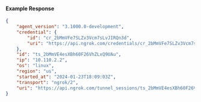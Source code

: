 <!-- Code generated for API Clients. DO NOT EDIT. -->

#### Example Response

```json
{
	"agent_version": "3.1000.0-development",
	"credential": {
		"id": "cr_2bMmVFe7SLZv3Vcm7sLvJIRQn3d",
		"uri": "https://api.ngrok.com/credentials/cr_2bMmVFe7SLZv3Vcm7sLvJIRQn3d"
	},
	"id": "ts_2bMmVE4esXBh60F26VhZLxQ9UAu",
	"ip": "10.110.2.2",
	"os": "linux",
	"region": "us",
	"started_at": "2024-01-23T18:09:03Z",
	"transport": "ngrok/2",
	"uri": "https://api.ngrok.com/tunnel_sessions/ts_2bMmVE4esXBh60F26VhZLxQ9UAu"
}
```
